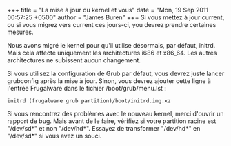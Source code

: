 +++
title = "La mise à jour du kernel et vous"
date = "Mon, 19 Sep 2011 00:57:25 +0500"
author = "James Buren"
+++
Si vous mettez à jour current, ou si vous migrez vers current ces jours-ci, you
 devrez prendre certaines mesures.   
  

 Nous avons migré le kernel pour qu'il utilise désormais, par défaut, initrd. Mais
 cela affecte uniquement les architectures i686 et x86\_64. Les autres architectures
 ne subissent aucun changement.  
  

 Si vous utilisez la configuration de Grub par défaut, vous devrez juste lancer
 grubconfig après la mise à jour. Sinon, vous devrez ajouter cette ligne à l'entrée
 Frugalware dans le fichier /boot/grub/menu.lst :   
  


```
initrd (frugalware grub partition)/boot/initrd.img.xz
```
  

 Si vous rencontrez des problèmes avec le nouveau kernel, merci d'ouvrir un rapport
 de bug. Mais avant de le faire, vérifiez si votre partition racine est "/dev/sd\*" et
 non "/dev/hd\*". Essayez de transformer "/dev/hd\*" en "/dev/sd\*" si vous avez un souci.
